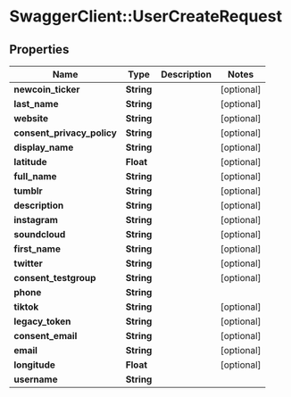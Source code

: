 # SwaggerClient::UserCreateRequest

## Properties
Name | Type | Description | Notes
------------ | ------------- | ------------- | -------------
**newcoin_ticker** | **String** |  | [optional] 
**last_name** | **String** |  | [optional] 
**website** | **String** |  | [optional] 
**consent_privacy_policy** | **String** |  | [optional] 
**display_name** | **String** |  | [optional] 
**latitude** | **Float** |  | [optional] 
**full_name** | **String** |  | [optional] 
**tumblr** | **String** |  | [optional] 
**description** | **String** |  | [optional] 
**instagram** | **String** |  | [optional] 
**soundcloud** | **String** |  | [optional] 
**first_name** | **String** |  | [optional] 
**twitter** | **String** |  | [optional] 
**consent_testgroup** | **String** |  | [optional] 
**phone** | **String** |  | 
**tiktok** | **String** |  | [optional] 
**legacy_token** | **String** |  | [optional] 
**consent_email** | **String** |  | [optional] 
**email** | **String** |  | [optional] 
**longitude** | **Float** |  | [optional] 
**username** | **String** |  | 


